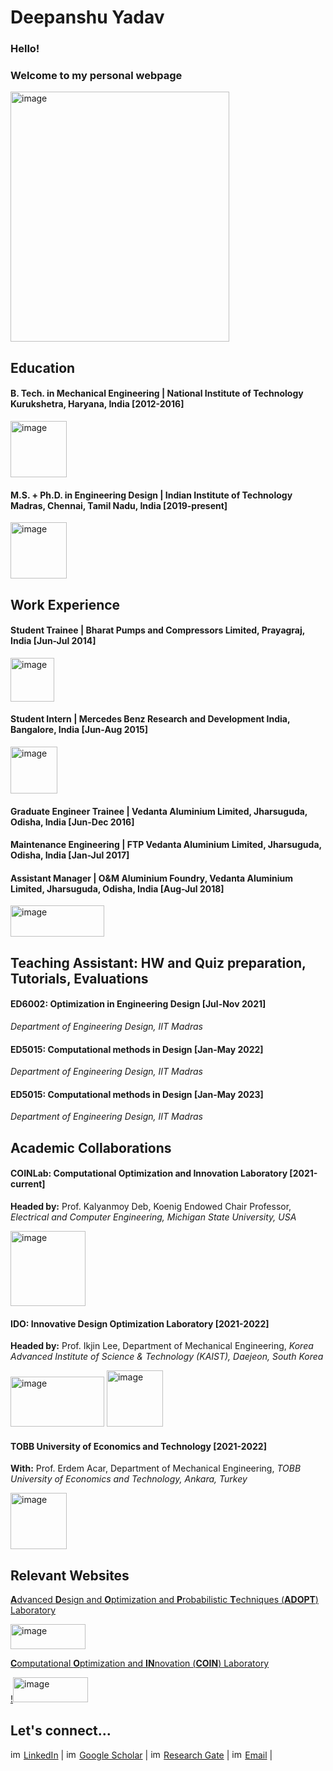 # Deepanshu Yadav

### Hello! 

### Welcome to my personal webpage

<img src="https://github.com/deepanshuIITM/Homepage/assets/137225940/98e92068-30da-4798-bb35-5fcc0d7187d5" alt="image" width="350" height="400">

## Education 

####   B. Tech. in Mechanical Engineering | National Institute of Technology Kurukshetra, Haryana, India [2012-2016]
<img src="https://github.com/deepanshuIITM/Homepage/assets/137225940/095c9b2a-441f-4375-a21e-812b692899b0" alt="image" width="90" height="90">

####   M.S. + Ph.D. in Engineering Design | Indian Institute of Technology Madras, Chennai, Tamil Nadu, India [2019-present]
<img src="https://github.com/deepanshuIITM/Homepage/assets/137225940/14fda2f8-c607-4f04-8d5b-8b99291bf97c" alt="image" width="90" height="90">

## Work Experience

####   Student Trainee | Bharat Pumps and Compressors Limited, Prayagraj, India [Jun-Jul 2014]
<img src="https://github.com/deepanshuIITM/Homepage/assets/137225940/2d3db22d-8584-4d2c-b825-8e745f19de25" alt="image" width="70" height="70">

####   Student Intern | Mercedes Benz Research and Development India, Bangalore, India [Jun-Aug 2015]
<img src="https://github.com/deepanshuIITM/Homepage/assets/137225940/5bcfd643-0d56-4a54-9838-f7793893e7f3" alt="image" width="75" height="75">

####   Graduate Engineer Trainee | Vedanta Aluminium Limited, Jharsuguda, Odisha, India [Jun-Dec 2016]

####   Maintenance Engineering | FTP Vedanta Aluminium Limited, Jharsuguda, Odisha, India [Jan-Jul 2017]

####   Assistant Manager | O&M Aluminium Foundry, Vedanta Aluminium Limited, Jharsuguda, Odisha, India [Aug-Jul 2018]
<img src="https://github.com/deepanshuIITM/Homepage/assets/137225940/4ffac036-8091-48f3-9666-4d78b29e3ef2" alt="image" width="150" height="50">

## Teaching Assistant: HW and Quiz preparation, Tutorials, Evaluations

#### ED6002: Optimization in Engineering Design [Jul-Nov 2021]
*Department of Engineering Design, IIT Madras* 

#### ED5015: Computational methods in Design [Jan-May 2022]
*Department of Engineering Design, IIT Madras* 

#### ED5015: Computational methods in Design [Jan-May 2023]
*Department of Engineering Design, IIT Madras*

## Academic Collaborations 

####   COINLab: Computational Optimization and Innovation Laboratory [2021-current]
**Headed by:** Prof. Kalyanmoy Deb, Koenig Endowed Chair Professor, *Electrical and Computer Engineering, Michigan State University, USA* 

<img src="https://github.com/deepanshuIITM/Homepage/assets/137225940/174e1146-140d-4fc9-9489-236130cfdf0b" alt="image" width="120" height="120">


####   IDO: Innovative Design Optimization Laboratory [2021-2022]
**Headed by:** Prof. Ikjin Lee, Department of Mechanical Engineering, *Korea Advanced Institute of Science & Technology (KAIST), Daejeon, South Korea*

<img src="https://github.com/deepanshuIITM/Homepage/assets/137225940/f014180f-581d-4fae-a609-09634680227e" alt="image" width="150" height="80">
<img src="https://github.com/deepanshuIITM/Homepage/assets/137225940/25f293b4-c628-44b0-9620-cfb105f93fe8" alt="image" width="90" height="90">

####   TOBB University of Economics and Technology [2021-2022]
**With:** Prof. Erdem Acar, Department of Mechanical Engineering, *TOBB University of Economics and Technology, Ankara, Turkey* 

<img src="https://github.com/deepanshuIITM/Homepage/assets/137225940/af57ce68-89cf-427b-8849-9f7e10ece29d" alt="image" width="90" height="90">

## Relevant Websites

 [**A**dvanced **D**esign and **O**ptimization and **P**robabilistic **T**echniques (**ADOPT**) Laboratory](https://ed.iitm.ac.in/~palramu/team.html)

   <img src="https://github.com/deepanshuIITM/Homepage/assets/137225940/9d480dd0-41c5-4a33-9c3d-43caa4fbb820" alt="image" width="120" height="40">


 [**C**omputational **O**ptimization and **IN**novation (**COIN**) Laboratory](https://www.coin-lab.org/content/members.html)
 
   [!<img src="https://github.com/deepanshuIITM/Homepage/assets/137225940/6b9d7e75-c121-4edd-b16b-528264005bf9" alt="image" width="120" height="40">](https://www.coin-lab.org/content/members.html)


   ## Let's connect...
<img src="https://github.com/deepanshuIITM/Homepage/assets/137225940/6a0113b8-6857-4571-b00f-fb4f2edc00c6" alt="image" width="17" height="15">  [LinkedIn](https://www.linkedin.com/in/deepanshu-yadav-557812b7/) |
<img src="https://github.com/deepanshuIITM/Homepage/assets/137225940/4d7457d0-7b5e-45c0-8d79-2d68fadfcf6a" alt="image" width="17" height="15"> [Google Scholar](https://scholar.google.com/citations?user=CGESxnMAAAAJ&hl=en&authuser=1) |
<img src="https://github.com/deepanshuIITM/Homepage/assets/137225940/e1ff0157-29a8-4e52-9a60-7386870f26b4" alt="image" width="17" height="15">  [Research Gate](https://www.researchgate.net/profile/Deepanshu-Yadav-5) |
<img src="https://github.com/deepanshuIITM/Homepage/assets/137225940/08627ae9-6841-4820-8ad8-3df2dc3fa06f" alt="image" width="17" height="15">  [Email](deepanshu.yadav380@gmail.com) | 

   
    







